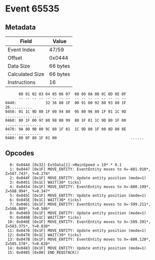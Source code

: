 # Event 65535

## Metadata

| Field           | Value    |
|-----------------|----------|
| Event Index     | 47/59    |
| Offset          | 0x0444   |
| Data Size       | 66 bytes |
| Calculated Size | 66 bytes |
| Instructions    | 16       |

```
      00 01 02 03 04 05 06 07  08 09 0A 0B 0C 0D 0E 0F
      -- -- -- -- -- -- -- --  -- -- -- -- -- -- -- --
0440:             32 36 80 1F  00 91 80 92 80 93 80 1F      26..........
0450: 01 1C 9D 80 1F 00 94 80  95 80 96 80 1F 01 1C 9D  ................
0460: 80 1F 00 97 80 98 80 99  80 1F 01 1C 9D 80 1F 00  ................
0470: 9A 80 9B 80 9C 80 1F 01  1C 9D 80 1F 00 8D 80 8E  ................
0480: 80 8F 80 1F 01 00                                 ......          
```

## Opcodes

```
  0: 0x0444 [0x32] ExtData[1]->MainSpeed = 19* * 0.1
  1: 0x0447 [0x1F] MOVE_ENTITY: EventEntity moves to X=-601.910*, Z=587.743*, Y=0.274*
  2: 0x044F [0x1F] MOVE_ENTITY: Update entity position (mode=1)
  3: 0x0451 [0x1C] WAIT(30* ticks)
  4: 0x0454 [0x1F] MOVE_ENTITY: EventEntity moves to X=-600.199*, Z=588.994*, Y=0.347*
  5: 0x045C [0x1F] MOVE_ENTITY: Update entity position (mode=1)
  6: 0x045E [0x1C] WAIT(30* ticks)
  7: 0x0461 [0x1F] MOVE_ENTITY: EventEntity moves to X=-599.211*, Z=586.089*, Y=0.586*
  8: 0x0469 [0x1F] MOVE_ENTITY: Update entity position (mode=1)
  9: 0x046B [0x1C] WAIT(30* ticks)
 10: 0x046E [0x1F] MOVE_ENTITY: EventEntity moves to X=-599.391*, Z=583.375*, Y=0.830*
 11: 0x0476 [0x1F] MOVE_ENTITY: Update entity position (mode=1)
 12: 0x0478 [0x1C] WAIT(30* ticks)
 13: 0x047B [0x1F] MOVE_ENTITY: EventEntity moves to X=-600.128*, Z=585.578*, Y=0.628*
 14: 0x0483 [0x1F] MOVE_ENTITY: Update entity position (mode=1)
 15: 0x0485 [0x00] END_REQSTACK()
```
